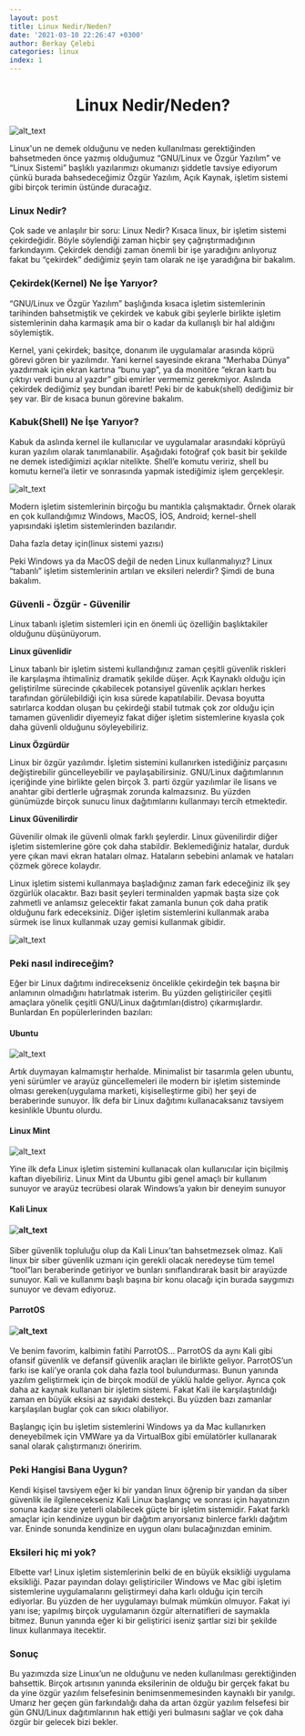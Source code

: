 ```yaml
---
layout: post
title: Linux Nedir/Neden?
date: '2021-03-10 22:26:47 +0300'
author: Berkay Çelebi
categories: linux
index: 1
---
```

<center><h1>Linux Nedir/Neden?</h1></center>

<img src="{{ AUCyberClub.github.io }}/hackingfalan/assets/linux-nedir-neden/2021-03-12-linux-nedir-neden-2.jpg" width="" alt="alt_text" title="image_tooltip">

<p>
Linux'un ne demek olduğunu ve neden kullanılması gerektiğinden bahsetmeden önce
yazmış olduğumuz “GNU/Linux ve Özgür Yazılım”  ve “Linux Sistemi” başlıklı
yazılarımızı okumanızı şiddetle tavsiye ediyorum çünkü burada bahsedeceğimiz
Özgür Yazılım, Açık Kaynak, işletim sistemi gibi birçok terimin üstünde
duracağız.
</p>
<h3>Linux Nedir?</h3>
<p>
Çok sade ve anlaşılır bir soru: Linux Nedir? Kısaca linux, bir işletim sistemi
çekirdeğidir. Böyle söylendiği zaman hiçbir şey çağrıştırmadığının farkındayım.
Çekirdek dendiği zaman önemli bir işe yaradığını anlıyoruz fakat bu “çekirdek”
dediğimiz şeyin tam olarak ne işe yaradığına bir bakalım.
</p>
<h3>Çekirdek(Kernel) Ne İşe Yarıyor?</h3>
<p>
	“GNU/Linux ve Özgür Yazılım” başlığında kısaca işletim sistemlerinin tarihinden
bahsetmiştik ve çekirdek ve kabuk gibi şeylerle birlikte işletim sistemlerinin
daha karmaşık ama bir o kadar da kullanışlı bir hal aldığını söylemiştik.
</p>
<p>
	Kernel, yani çekirdek; basitçe, donanım ile uygulamalar arasında köprü görevi
gören bir yazılımdır. Yani kernel sayesinde ekrana “Merhaba Dünya” yazdırmak
için ekran kartına “bunu yap”, ya da monitöre “ekran kartı bu çıktıyı verdi bunu
al yazdır” gibi emirler vermemiz gerekmiyor. Aslında çekirdek dediğimiz şey
bundan ibaret! Peki bir de kabuk(shell) dediğimiz bir şey var. Bir de kısaca
bunun görevine bakalım.
</p>
<h3>Kabuk(Shell) Ne İşe Yarıyor?</h3>
<p>
Kabuk da aslında kernel ile kullanıcılar ve uygulamalar arasındaki köprüyü kuran
yazılım olarak tanımlanabilir. Aşağıdaki fotoğraf çok basit bir şekilde ne demek
istediğimizi açıklar nitelikte. Shell’e komutu veririz, shell bu komutu kernel’a
iletir ve sonrasında yapmak istediğimiz işlem gerçekleşir.
</p>
<p>

<img src="{{ AUCyberClub.github.io }}/hackingfalan/assets/linux-nedir-neden/2021-03-12-linux-nedir-neden-1.png" width="" alt="alt_text" title="image_tooltip">
</p>
<p>
Modern işletim sistemlerinin birçoğu bu mantıkla çalışmaktadır. Örnek olarak en
çok kullandığımız Windows, MacOS, İOS, Android; kernel-shell yapısındaki işletim
sistemlerinden bazılarıdır.
</p>
<p>
Daha fazla detay için(linux sistemi yazısı)
</p>
<p>
Peki Windows ya da MacOS değil de neden Linux kullanmalıyız? Linux “tabanlı”
işletim sistemlerinin artıları ve eksileri nelerdir? Şimdi de buna bakalım.
</p>
<h3>Güvenli - Özgür - Güvenilir</h3>
<p>
Linux tabanlı işletim sistemleri için en önemli üç özelliğin başlıktakiler
olduğunu düşünüyorum.
</p>
<p>
<strong>Linux güvenlidir</strong>
</p>
<p>
Linux tabanlı bir işletim sistemi kullandığınız zaman çeşitli güvenlik riskleri
ile karşılaşma ihtimaliniz dramatik şekilde düşer. Açık Kaynaklı olduğu için
geliştirilme sürecinde çıkabilecek potansiyel güvenlik açıkları herkes
tarafından görülebildiği için kısa sürede kapatılabilir. Devasa boyutta
satırlarca koddan oluşan bu çekirdeği stabil tutmak çok zor olduğu için tamamen
güvenlidir diyemeyiz fakat diğer işletim sistemlerine kıyasla çok daha güvenli
olduğunu söyleyebiliriz.
</p>
<p>
<strong>Linux Özgürdür </strong>
</p>
<p>
Linux bir özgür yazılımdır. İşletim sistemini kullanırken istediğiniz parçasını
değiştirebilir güncelleyebilir ve paylaşabilirsiniz. GNU/Linux dağıtımlarının
içeriğinde yine birlikte gelen birçok 3. parti özgür yazılımlar ile lisans ve
anahtar gibi dertlerle uğraşmak zorunda kalmazsınız. Bu yüzden günümüzde birçok
sunucu linux dağıtımlarını kullanmayı tercih etmektedir.
</p>
<p>
<strong>Linux Güvenilirdir</strong>
</p>
<p>
Güvenilir olmak ile güvenli olmak farklı şeylerdir. Linux güvenilirdir diğer
işletim sistemlerine göre çok daha stabildir. Beklemediğiniz hatalar, durduk
yere çıkan mavi ekran hataları olmaz. Hataların sebebini anlamak ve hataları
çözmek görece kolaydır.
</p>
<p>
Linux işletim sistemi kullanmaya başladığınız zaman fark edeceğiniz ilk şey
özgürlük olacaktır. Bazı basit şeyleri terminalden yapmak başta size çok
zahmetli ve anlamsız gelecektir fakat zamanla bunun çok daha pratik olduğunu
fark edeceksiniz. Diğer işletim sistemlerini kullanmak araba sürmek ise linux
kullanmak uzay gemisi kullanmak gibidir.
</p>
<p>

<img src="{{ AUCyberClub.github.io }}/hackingfalan/assets/linux-nedir-neden/2021-03-12-linux-nedir-neden-6.jpg" width="" alt="alt_text" title="image_tooltip">
</p>
<h3>Peki nasıl indireceğim?</h3>
<p>Eğer bir Linux dağıtımı indirecekseniz öncelikle çekirdeğin tek başına bir
anlamının olmadığını hatırlatmak isterim. Bu yüzden geliştiriciler çeşitli
amaçlara yönelik çeşitli GNU/Linux dağıtımları(distro) çıkarmışlardır. Bunlardan
En popülerlerinden bazıları:</p>
<h4>Ubuntu</h4>
<p>

<img src="{{ AUCyberClub.github.io }}/hackingfalan/assets/linux-nedir-neden/2021-03-12-linux-nedir-neden-4.jpg" width="" alt="alt_text" title="image_tooltip">
</p>
<p>
Artık duymayan kalmamıştır herhalde. Minimalist bir tasarımla gelen ubuntu, yeni
sürümler ve arayüz güncellemeleri ile modern bir işletim sisteminde olması
gereken(uygulama marketi, kişiselleştirme gibi) her şeyi de beraberinde sunuyor.
İlk defa bir Linux dağıtımı kullanacaksanız tavsiyem kesinlikle Ubuntu olurdu.
</p>
<h4>Linux Mint</h4>
<p>

<img src="{{ AUCyberClub.github.io }}/hackingfalan/assets/linux-nedir-neden/2021-03-12-linux-nedir-neden-3.jpg" width="" alt="alt_text" title="image_tooltip">
</p>
<p>
	Yine ilk defa Linux işletim sistemini kullanacak olan kullanıcılar için
biçilmiş kaftan diyebiliriz. Linux Mint da Ubuntu gibi genel amaçlı bir kullanım
sunuyor ve arayüz tecrübesi olarak Windows’a yakın bir deneyim sunuyor
</p>
<h4>Kali Linux</h4>
<h4>

<img src="{{ AUCyberClub.github.io }}/hackingfalan/assets/linux-nedir-neden/2021-03-12-linux-nedir-neden-7.png" width="" alt="alt_text" title="image_tooltip">
</h4>
<p>
	Siber güvenlik topluluğu olup da Kali Linux’tan bahsetmezsek olmaz. Kali linux
bir siber güvenlik uzmanı için gerekli olacak neredeyse tüm temel “tool”ları
beraberinde getiriyor ve bunları sınıflandırarak basit bir arayüzde sunuyor.
Kali ve kullanımı başlı başına bir konu olacağı için burada saygımızı sunuyor ve
devam ediyoruz.
</p>
<h4>ParrotOS</h4>
<h4>

<img src="{{ AUCyberClub.github.io }}/hackingfalan/assets/linux-nedir-neden/2021-03-12-linux-nedir-neden-5.jpg" width="" alt="alt_text" title="image_tooltip">
</h4>
<p>
Ve benim favorim, kalbimin fatihi ParrotOS… ParrotOS da aynı Kali gibi ofansif
güvenlik ve defansif güvenlik araçları ile birlikte geliyor. ParrotOS’un farkı
ise kali’ye oranla çok daha fazla tool bulundurması. Bunun yanında yazılım
geliştirmek için de birçok modül de yüklü halde geliyor. Ayrıca çok daha az
kaynak kullanan bir işletim sistemi. Fakat Kali ile karşılaştırıldığı zaman en
büyük eksisi az sayıdaki destekçi. Bu yüzden bazı zamanlar karşılaşılan buglar
çok can sıkıcı olabiliyor.
</p>
<p>
Başlangıç için bu işletim sistemlerini Windows ya da Mac kullanırken
deneyebilmek için VMWare ya da VirtualBox gibi emülatörler kullanarak sanal
olarak çalıştırmanızı öneririm.
</p>
<h3>Peki Hangisi Bana Uygun?</h3>
<p>
Kendi kişisel tavsiyem eğer ki bir yandan linux öğrenip bir yandan da siber
güvenlik ile ilgilenecekseniz Kali Linux başlangıç ve sonrası için hayatınızın
sonuna kadar size yeterli olabilecek güçte bir işletim sistemidir. Fakat farklı
amaçlar için kendinize uygun bir dağıtım arıyorsanız binlerce farklı dağıtım
var. Eninde sonunda kendinize en uygun olanı bulacağınızdan eminim.
</p>
<h3>Eksileri hiç mi yok?</h3>
<p>
Elbette var! Linux işletim sistemlerinin belki de en büyük eksikliği uygulama
eksikliği. Pazar payından dolayı geliştiriciler Windows ve Mac gibi işletim
sistemlerine uygulamalarını geliştirmeyi daha karlı olduğu için tercih
ediyorlar. Bu yüzden de her uygulamayı bulmak mümkün olmuyor. Fakat iyi yanı
ise; yapılmış birçok uygulamanın özgür alternatifleri de saymakla bitmez. Bunun
yanında eğer ki bir geliştirici iseniz şartlar sizi bir şekilde linux kullanmaya
itecektir.
</p>
<h3>Sonuç</h3>
<p>
Bu yazımızda size Linux’un ne olduğunu ve neden kullanılması gerektiğinden
bahsettik. Birçok artısının yanında eksilerinin de olduğu bir gerçek fakat bu da
yine özgür yazılım felsefesinin benimsenmemesinden kaynaklı bir yanılgı. Umarız
her geçen gün farkındalığı daha da artan özgür yazılım felsefesi bir gün
GNU/Linux dağıtımlarının hak ettiği yeri bulmasını sağlar ve çok daha özgür bir
gelecek bizi bekler.
</p>